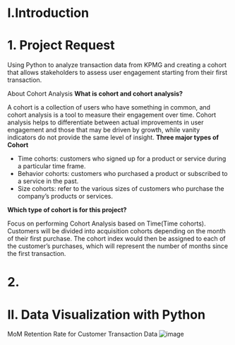 # I.Introduction
# 1. Project Request

Using Python to analyze transaction data from KPMG and creating a cohort that allows stakeholders to assess user engagement starting from their first transaction.

About Cohort Analysis
**What is cohort and cohort analysis?**

A cohort is a collection of users who have something in common, and cohort analysis is a tool to measure their engagement over time. 
Cohort analysis helps to differentiate between actual improvements in user engagement and those that may be driven by growth, while vanity indicators do not provide the same level of insight.
**Three major types of Cohort**

- Time cohorts: customers who signed up for a product or service during a particular time frame.
- Behavior cohorts: customers who purchased a product or subscribed to a service in the past.
- Size cohorts: refer to the various sizes of customers who purchase the company’s products or services.

**Which type of cohort is for this project?**

Focus on performing Cohort Analysis based on Time(Time cohorts).
Customers will be divided into acquisition cohorts depending on the month of their first purchase.
The cohort index would then be assigned to each of the customer’s purchases, which will represent the number of months since the first transaction.

# 2. 

# II. Data Visualization with Python
MoM Retention Rate for Customer Transaction Data
![image](https://github.com/uyennguyen307/Python_Cohort-Analysis-KPMG-transaction-data/assets/162019618/c81f9504-4d36-493c-b330-655a1d9c9e97)
